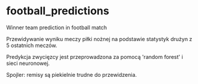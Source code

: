 # football_predictions
Winner team prediction in football match

Przewidywanie wyniku meczy piłki nożnej na podstawie statystyk drużyn z 5 ostatnich meczów. 

Predykcja zwycięzcy jest przeprowadzona za pomocą 'random forest' i sieci neuronowej.

Spojler: remisy są piekielnie trudne do przewidzenia.

